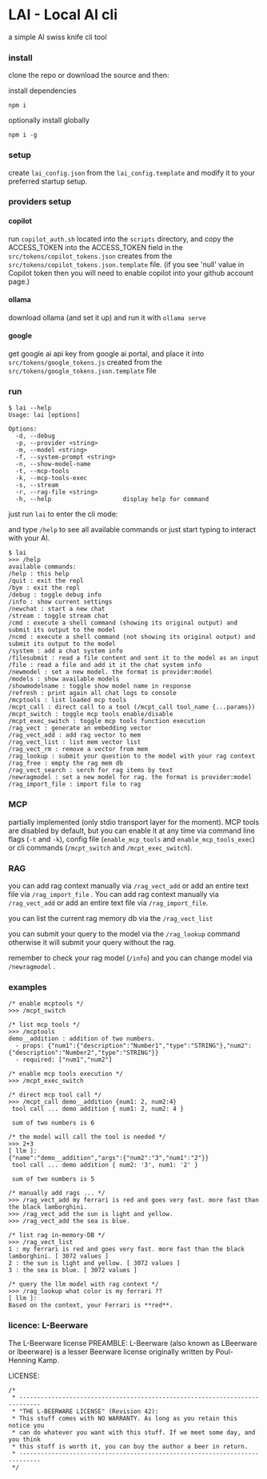 # LAI - Local AI cli

a simple AI swiss knife cli tool

### install

clone the repo or download the source and then:

install dependencies

```
npm i
```

optionally install globally

```
npm i -g
```

### setup

create `lai_config.json` from the `lai_config.template` and modify it to your preferred startup setup.

### providers setup

#### copilot

run `copilot_auth.sh` located into the `scripts` directory, and copy the ACCESS_TOKEN into the ACCESS_TOKEN field in the `src/tokens/copilot_tokens.json` creates from the `src/tokens/copilot_tokens.json.template` file. (if you see 'null' value in Copilot token then you will need to enable copilot into your github account page.)

#### ollama

download ollama (and set it up) and run it with `ollama serve`

#### google

get google ai api key from google ai portal, and place it into `src/tokens/google_tokens.js` created from the `src/tokens/google_tokens.json.template` file

### run

```
$ lai --help
Usage: lai [options]

Options:
  -d, --debug
  -p, --provider <string>
  -m, --model <string>
  -f, --system-prompt <string>
  -n, --show-model-name
  -t, --mcp-tools
  -k, --mcp-tools-exec
  -s, --stream
  -r, --rag-file <string>
  -h, --help                    display help for command
```

just run `lai` to enter the cli mode:

and type `/help` to see all available commands or just start typing to interact with your AI.

```
$ lai
>>> /help
available commands:
/help : this help
/quit : exit the repl
/bye : exit the repl
/debug : toggle debug info
/info : show current settings
/newchat : start a new chat
/stream : toggle stream chat
/cmd : execute a shell command (showing its original output) and submit its output to the model
/ncmd : execute a shell command (not showing its original output) and submit its output to the model
/system : add a chat system info
/filesubmit : read a file content and sent it to the model as an input
/file : read a file and add it it the chat system info
/newmodel : set a new model. the format is provider:model
/models : show available models
/showmodelname : toggle show model name in response
/refresh : print again all chat logs to console
/mcptools : list loaded mcp tools
/mcpt_call : direct call to a tool (/mcpt_call tool_name {...params})
/mcpt_switch : toggle mcp tools enable/disable
/mcpt_exec_switch : toggle mcp tools function execution
/rag_vect : generate an embedding vector
/rag_vect_add : add rag vector to mem
/rag_vect_list : list mem vector list
/rag_vect_rm : remove a vector from mem
/rag_lookup : submit your question to the model with your rag context
/rag_free : empty the rag mem db
/rag_vect_search : serch for rag items by text
/newragmodel : set a new model for rag. the format is provider:model
/rag_import_file : import file to rag
```

### MCP

partially implemented (only stdio transport layer for the moment).
MCP tools are disabled by default, but you can enable it at any time via command line flags (`-t` and `-k`), config file (`enable_mcp_tools` and `enable_mcp_tools_exec`) or cli commands (`/mcpt_switch` and `/mcpt_exec_switch`).

### RAG

you can add rag context manually via `/rag_vect_add` or add an entire text file via `/rag_import_file` . You can add rag context manually via `/rag_vect_add` or add an entire text file via `/rag_import_file`.

you can list the current rag memory db via the `/rag_vect_list`

you can submit your query to the model via the `/rag_lookup` command otherwise it will submit your query without the rag.

remember to check your rag model (`/info`) and you can change model via `/newragmodel` .

### examples

```
/* enable mcptools */
>>> /mcpt_switch

/* list mcp tools */
>>> /mcptools
demo__addition : addition of two numbers.
  - props: {"num1":{"description":"Number1","type":"STRING"},"num2":{"description":"Number2","type":"STRING"}}
  - required: ["num1","num2"]

/* enable mcp tools execution */
>>> /mcpt_exec_switch

/* direct mcp tool call */
>>> /mcpt_call demo__addition {num1: 2, num2:4}
 tool call ... demo addition { num1: 2, num2: 4 }

 sum of two numbers is 6

/* the model will call the tool is needed */
>>> 2+3
[ llm ]:
{"name":"demo__addition","args":{"num2":"3","num1":"2"}}
 tool call ... demo addition { num2: '3', num1: '2' }

 sum of two numbers is 5

/* manually add rags ... */
>>> /rag_vect_add my ferrari is red and goes very fast. more fast than the black lamborghini.
>>> /rag_vect_add the sun is light and yellow.
>>> /rag_vect_add the sea is blue.

/* list rag in-memory-DB */
>>> /rag_vect_list
1 : my ferrari is red and goes very fast. more fast than the black lamborghini. [ 3072 values ]
2 : the sun is light and yellow. [ 3072 values ]
3 : the sea is blue. [ 3072 values ]

/* query the llm model with rag context */
>>> /rag_lookup what color is my ferrari ??
[ llm ]:
Based on the context, your Ferrari is **red**.

```

### licence: L-Beerware

The L-Beerware license
PREAMBLE:
L-Beerware (also known as LBeerware or lbeerware) is a lesser Beerware license originally written by Poul-Henning Kamp.

LICENSE:

```
/*
 * ----------------------------------------------------------------------------
 * "THE L-BEERWARE LICENSE" (Revision 42):
 * This stuff comes with NO WARRANTY. As long as you retain this notice you
 * can do whatever you want with this stuff. If we meet some day, and you think
 * this stuff is worth it, you can buy the author a beer in return.
 * ----------------------------------------------------------------------------
 */
 ```

